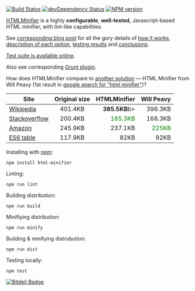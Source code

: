 [![Build Status](https://travis-ci.org/kangax/html-minifier.png)](https://travis-ci.org/kangax/html-minifier)
[![devDependency Status](https://david-dm.org/kangax/html-minifier/dev-status.png?theme=shields.io)](https://david-dm.org/kangax/html-minifier#info=devDependencies)
[![NPM version](https://badge.fury.io/js/html-minifier.png)](http://badge.fury.io/js/html-minifier)

[HTMLMinifier](http://kangax.github.io/html-minifier/) is a highly __configurable__, __well-tested__, Javascript-based HTML minifier, with lint-like capabilities.

See [corresponding blog post](http://perfectionkills.com/experimenting-with-html-minifier/) for all the gory details of [how it works](http://perfectionkills.com/experimenting-with-html-minifier/#how_it_works), [description of each option](http://perfectionkills.com/experimenting-with-html-minifier/#options), [testing results](http://perfectionkills.com/experimenting-with-html-minifier/#field_testing) and [conclusions](http://perfectionkills.com/experimenting-with-html-minifier/#cost_and_benefits).

[Test suite is available online](http://kangax.github.io/html-minifier/tests/).

Also see corresponding [Grunt plugin](https://github.com/gruntjs/grunt-contrib-htmlmin).

How does HTMLMinifier compare to [another solution](http://www.willpeavy.com/minifier/) — HTML Minifier from Will Peavy (1st result in [google search for "html minifier"](https://www.google.com/#q=html+minifier))?

| Site          | Original size | HTMLMinifier  | Will Peavy  |
| ------------- |:-------------:| -------------:| -----------:|
| [Wikipedia](http://en.wikipedia.org/wiki/President_of_the_United_States)     | 401.4KB       | <b>385.5KB</b>b>       |   396.3KB   |
| [Stackoverflow](http://stackoverflow.com) | 200.4KB       | <font color="green">165.3KB</font>       |   168.3KB   |
| [Amazon](http://amazon.com)        | 245.9KB       | 237.1KB       |   <span style="color: green">225KB</span>     |
| [ES6 table](kangax.github.io/es5-compat-table/es6/)     | 117.9KB       | 82KB          |   92KB      |


Installing with [npm](https://github.com/isaacs/npm):

```
npm install html-minifier
```

Linting:

```
npm run lint
```

Building distribution:

```
npm run build
```

Minifiying distribution:

```
npm run minify
```

Building & minifying distrubution:

```
npm run dist
```

Testing locally:

```
npm test
```

[![Bitdeli Badge](https://d2weczhvl823v0.cloudfront.net/kangax/html-minifier/trend.png)](https://bitdeli.com/free "Bitdeli Badge")
